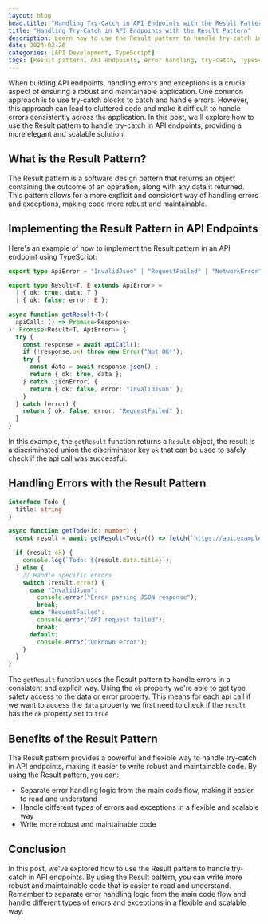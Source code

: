```yaml
---
layout: blog
head.title: "Handling Try-Catch in API Endpoints with the Result Pattern"
title: "Handling Try-Catch in API Endpoints with the Result Pattern"
description: Learn how to use the Result pattern to handle try-catch in API endpoints, providing a more elegant and scalable solution.
date: 2024-02-26
categories: [API Development, TypeScript]
tags: [Result pattern, API endpoints, error handling, try-catch, TypeScript]
---
```


When building API endpoints, handling errors and exceptions is a crucial aspect of ensuring a robust and maintainable application. One common approach is to use try-catch blocks to catch and handle errors. However, this approach can lead to cluttered code and make it difficult to handle errors consistently across the application. In this post, we'll explore how to use the Result pattern to handle try-catch in API endpoints, providing a more elegant and scalable solution.

## What is the Result Pattern?

The Result pattern is a software design pattern that returns an object containing the outcome of an operation, along with any data it returned. This pattern allows for a more explicit and consistent way of handling errors and exceptions, making code more robust and maintainable.

## Implementing the Result Pattern in API Endpoints

Here's an example of how to implement the Result pattern in an API endpoint using TypeScript:

```typescript twoslash
export type ApiError = "InvalidJson" | "RequestFailed" | "NetworkError";

export type Result<T, E extends ApiError> =
  | { ok: true; data: T }
  | { ok: false; error: E };

async function getResult<T>(
  apiCall: () => Promise<Response>
): Promise<Result<T, ApiError>> {
  try {
    const response = await apiCall();
    if (!response.ok) throw new Error("Not OK!");
    try {
      const data = await response.json() ;
      return { ok: true, data };
    } catch (jsonError) {
      return { ok: false, error: "InvalidJson" };
    }
  } catch (error) {
    return { ok: false, error: "RequestFailed" };
  }
}
```

In this example, the `getResult` function returns a `Result` object, the result is a discriminated union the discriminator key `ok` that can be used to safely check if the api call was successful.

## Handling Errors with the Result Pattern

```ts
interface Todo {
  title: string
}

async function getTodo(id: number) {
  const result = await getResult<Todo>(() => fetch(`https://api.example.com/todos/${id}`));

  if (result.ok) {
    console.log(`Todo: ${result.data.title}`);
  } else {
    // Handle specific errors
    switch (result.error) {
      case "InvalidJson":
        console.error("Error parsing JSON response");
        break;
      case "RequestFailed":
        console.error("API request failed");
        break;
      default:
        console.error("Unknown error");
    }
  }
}
```

The `getResult` function uses the Result pattern to handle errors in a consistent and explicit way. Using the `ok` property we're able to get type safety access to the data or error property. This means for each api call if we want to access the `data` property we first need to check if the `result` has the `ok` property set to `true`

## Benefits of the Result Pattern

The Result pattern provides a powerful and flexible way to handle try-catch in API endpoints, making it easier to write robust and maintainable code. By using the Result pattern, you can:

- Separate error handling logic from the main code flow, making it easier to read and understand
- Handle different types of errors and exceptions in a flexible and scalable way
- Write more robust and maintainable code

## Conclusion

In this post, we've explored how to use the Result pattern to handle try-catch in API endpoints. By using the Result pattern, you can write more robust and maintainable code that is easier to read and understand. Remember to separate error handling logic from the main code flow and handle different types of errors and exceptions in a flexible and scalable way.
